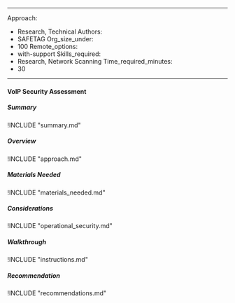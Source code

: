 
---
Approach:
- Research, Technical
Authors:
- SAFETAG
Org_size_under:
- 100
Remote_options:
- with-support
Skills_required:
- Research, Network Scanning
Time_required_minutes:
- 30

---

#### VoIP Security Assessment

##### Summary
!INCLUDE "summary.md"

##### Overview
!INCLUDE "approach.md"

##### Materials Needed
!INCLUDE "materials_needed.md"

##### Considerations
!INCLUDE "operational_security.md"

##### Walkthrough
!INCLUDE "instructions.md"

##### Recommendation
!INCLUDE "recommendations.md"

